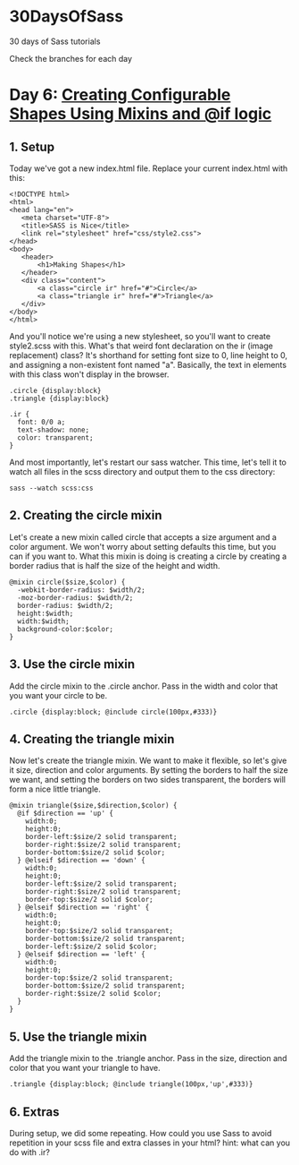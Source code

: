 30DaysOfSass
============

30 days of Sass tutorials

Check the branches for each day

# Day 6: [Creating Configurable Shapes Using Mixins and @if logic](http://leveluptuts.com/tutorials/sass-tutorials/6-creating-configurable-shapes-using-mixins)

## 1. Setup
Today we've got a new index.html file. Replace your current index.html with this:

 
 ```
<!DOCTYPE html>
<html>
<head lang="en">
    <meta charset="UTF-8">
    <title>SASS is Nice</title>
    <link rel="stylesheet" href="css/style2.css">
</head>
<body>
    <header>
        <h1>Making Shapes</h1>
    </header>
    <div class="content">
        <a class="circle ir" href="#">Circle</a>
        <a class="triangle ir" href="#">Triangle</a>
    </div>
</body>
</html>
```

And you'll notice we're using a new stylesheet, so you'll want to create style2.scss with this. What's that weird font declaration on the ir (image replacement) class?  It's shorthand for setting font size to 0, line height to 0, and assigning a non-existent font named "a". Basically, the text in elements with this class won't display in the browser.

```
.circle {display:block}
.triangle {display:block}

.ir {
  font: 0/0 a;
  text-shadow: none;
  color: transparent;
}
```

And most importantly, let's restart our sass watcher. This time, let's tell it to watch all files in the scss directory and output them to the css directory:

```
sass --watch scss:css
```

## 2. Creating the circle mixin
Let's create a new mixin called circle that accepts a size argument and a color argument. We won't worry about setting defaults this time, but you can if you want to. What this mixin is doing is creating a circle by creating a border radius that is half the size of the height and width.


```
@mixin circle($size,$color) {
  -webkit-border-radius: $width/2;
  -moz-border-radius: $width/2;
  border-radius: $width/2;
  height:$width;
  width:$width;
  background-color:$color;
}
```

## 3. Use the circle mixin
Add the circle mixin to the .circle anchor. Pass in the width and color that you want your circle to be.

```
.circle {display:block; @include circle(100px,#333)}
```

## 4.  Creating the triangle mixin
Now let's create the triangle mixin. We want to make it flexible, so let's give it size, direction and color arguments. By setting the borders to half the size we want, and setting the borders on two sides transparent, the borders will form a nice little triangle.

```
@mixin triangle($size,$direction,$color) {
  @if $direction == 'up' {
    width:0;
    height:0;
    border-left:$size/2 solid transparent;
    border-right:$size/2 solid transparent;
    border-bottom:$size/2 solid $color;
  } @elseif $direction == 'down' {
    width:0;
    height:0;
    border-left:$size/2 solid transparent;
    border-right:$size/2 solid transparent;
    border-top:$size/2 solid $color;
  } @elseif $direction == 'right' {
    width:0;
    height:0;
    border-top:$size/2 solid transparent;
    border-bottom:$size/2 solid transparent;
    border-left:$size/2 solid $color;
  } @elseif $direction == 'left' {
    width:0;
    height:0;
    border-top:$size/2 solid transparent;
    border-bottom:$size/2 solid transparent;
    border-right:$size/2 solid $color;
  }
}
```

## 5. Use the triangle mixin
Add the triangle mixin to the .triangle anchor. Pass in the size, direction and color that you want your triangle to have.

```
.triangle {display:block; @include triangle(100px,'up',#333)}
```

## 6. Extras
During setup, we did some repeating. How could you use Sass to avoid repetition in your scss file and extra classes in your html?  hint: what can you do with .ir?
